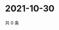 # 2021-10-30

共 0 条

<!-- BEGIN WEIBO -->
<!-- 最后更新时间 Sat Oct 30 2021 13:10:01 GMT+0800 (China Standard Time) -->

<!-- END WEIBO -->
